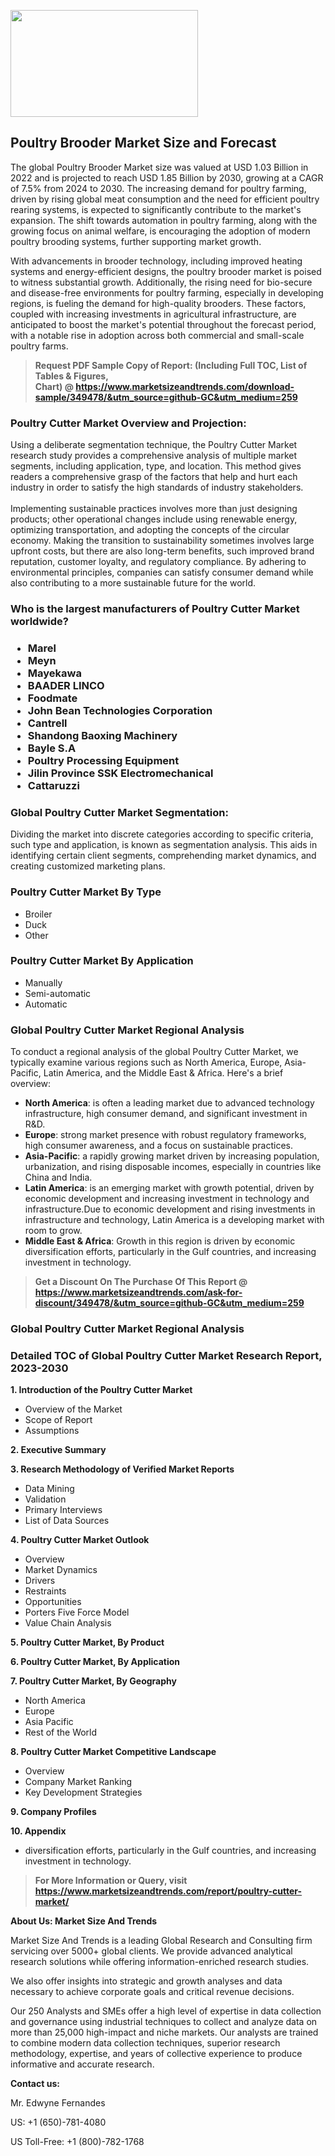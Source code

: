 <p><img class="alignnone size-medium wp-image-20088" src="https://ffe5etoiles.com/wp-content/uploads/2024/12/MST1-300x171.png" alt="" width="300" height="171" /></p><h2>Poultry Brooder Market Size and Forecast</h2><p>The global Poultry Brooder Market size was valued at USD 1.03 Billion in 2022 and is projected to reach USD 1.85 Billion by 2030, growing at a CAGR of 7.5% from 2024 to 2030. The increasing demand for poultry farming, driven by rising global meat consumption and the need for efficient poultry rearing systems, is expected to significantly contribute to the market's expansion. The shift towards automation in poultry farming, along with the growing focus on animal welfare, is encouraging the adoption of modern poultry brooding systems, further supporting market growth.</p><p>With advancements in brooder technology, including improved heating systems and energy-efficient designs, the poultry brooder market is poised to witness substantial growth. Additionally, the rising need for bio-secure and disease-free environments for poultry farming, especially in developing regions, is fueling the demand for high-quality brooders. These factors, coupled with increasing investments in agricultural infrastructure, are anticipated to boost the market's potential throughout the forecast period, with a notable rise in adoption across both commercial and small-scale poultry farms.</p></p><blockquote id="" class=""><strong>Request PDF Sample Copy of Report: (Including Full TOC, List of Tables &amp; Figures, Chart)&nbsp;@&nbsp;<strong><a href="https://www.marketsizeandtrends.com/download-sample/349478/&utm_source=github-GC&utm_medium=259" target="_blank">https://www.marketsizeandtrends.com/download-sample/349478/&utm_source=github-GC&utm_medium=259</a></strong></strong></blockquote><h3 id="" class="">Poultry Cutter Market&nbsp;Overview and Projection:</h3><p id="" class="">Using a deliberate segmentation technique, the Poultry Cutter Market research study provides a comprehensive analysis of multiple market segments, including application, type, and location. This method gives readers a comprehensive grasp of the factors that help and hurt each industry in order to satisfy the high standards of industry stakeholders. <br /> <br />Implementing sustainable practices involves more than just designing products; other operational changes include using renewable energy, optimizing transportation, and adopting the concepts of the circular economy. Making the transition to sustainability sometimes involves large upfront costs, but there are also long-term benefits, such improved brand reputation, customer loyalty, and regulatory compliance. By adhering to environmental principles, companies can satisfy consumer demand while also contributing to a more sustainable future for the world.</p><h3 id="" class="">Who is the largest manufacturers of&nbsp;Poultry Cutter Market worldwide?</h3><h3 class=""><p><ul><li>Marel </li><li> Meyn </li><li> Mayekawa </li><li> BAADER LINCO </li><li> Foodmate </li><li> John Bean Technologies Corporation </li><li> Cantrell </li><li> Shandong Baoxing Machinery </li><li> Bayle S.A </li><li> Poultry Processing Equipment </li><li> Jilin Province SSK Electromechanical </li><li> Cattaruzzi</li></ul></p></h3><h3 id="" class="">Global&nbsp;Poultry Cutter Market Segmentation:</h3><p id="" class="">Dividing the market into discrete categories according to specific criteria, such type and application, is known as segmentation analysis. This aids in identifying certain client segments, comprehending market dynamics, and creating customized marketing plans.</p><h3 id="" class="">Poultry Cutter Market&nbsp;By Type</h3><p><p><ul><li>Broiler</li><li> Duck</li><li> Other</p></li></ul></p></p><h3 id="" class="">Poultry Cutter Market&nbsp;By Application</h3><p class=""><p><ul><li>Manually</li><li> Semi-automatic</li><li> Automatic</li></ul></p></p><h3 id="" class="">Global Poultry Cutter Market Regional Analysis</h3><p id="" class="">To conduct a regional analysis of the global Poultry Cutter Market, we typically examine various regions such as North America, Europe, Asia-Pacific, Latin America, and the Middle East &amp; Africa. Here's a brief overview:</p><ul><li><strong>North America</strong>: is often a leading market due to advanced technology infrastructure, high consumer demand, and significant investment in R&amp;D.</li><li><strong>Europe</strong>: strong market presence with robust regulatory frameworks, high consumer awareness, and a focus on sustainable practices.</li><li><strong>Asia-Pacific</strong>: a rapidly growing market driven by increasing population, urbanization, and rising disposable incomes, especially in countries like China and India.</li><li><strong>Latin America</strong>: is an emerging market with growth potential, driven by economic development and increasing investment in technology and infrastructure.Due to economic development and rising investments in infrastructure and technology, Latin America is a developing market with room to grow.</li><li><strong>Middle East &amp; Africa</strong>: Growth in this region is driven by economic diversification efforts, particularly in the Gulf countries, and increasing investment in technology.</li></ul><blockquote id="" class=""><strong>Get a Discount On The Purchase Of This Report @ <strong><a href="https://www.marketsizeandtrends.com/ask-for-discount/349478/&utm_source=github-GC&utm_medium=259" target="_blank">https://www.marketsizeandtrends.com/ask-for-discount/349478/&utm_source=github-GC&utm_medium=259</a></strong></strong></blockquote><h3 id="" class="">Global Poultry Cutter Market Regional Analysis</h3><h3 id="" class="">Detailed TOC of Global Poultry Cutter Market Research Report, 2023-2030</h3><p id="" class=""><strong>1. Introduction of the Poultry Cutter Market</strong></p><ul><li>Overview of the Market</li><li>Scope of Report</li><li>Assumptions</li></ul><p id="" class=""><strong>2. Executive Summary</strong></p><p id="" class=""><strong>3. Research Methodology of Verified Market Reports</strong></p><ul><li>Data Mining</li><li>Validation</li><li>Primary Interviews</li><li>List of Data Sources</li></ul><p id="" class=""><strong>4. Poultry Cutter Market Outlook</strong></p><ul><li>Overview</li><li>Market Dynamics</li><li>Drivers</li><li>Restraints</li><li>Opportunities</li><li>Porters Five Force Model</li><li>Value Chain Analysis</li></ul><p id="" class=""><strong>5. Poultry Cutter Market, By Product</strong></p><p id="" class=""><strong>6. Poultry Cutter Market, By Application</strong></p><p id="" class=""><strong>7. Poultry Cutter Market, By Geography</strong></p><ul><li>North America</li><li>Europe</li><li>Asia Pacific</li><li>Rest of the World</li></ul><p id="" class=""><strong>8. Poultry Cutter Market Competitive Landscape</strong></p><ul><li>Overview</li><li>Company Market Ranking</li><li>Key Development Strategies</li></ul><p id="" class=""><strong>9. Company Profiles</strong></p><p id="" class=""><strong>10. Appendix</strong></p><ul><li>diversification efforts, particularly in the Gulf countries, and increasing investment in technology.</li></ul><blockquote id="" class=""><strong>For More Information or Query, visit <strong><strong><a href="https://www.marketsizeandtrends.com/report/poultry-cutter-market/" target="_blank">https://www.marketsizeandtrends.com/report/poultry-cutter-market/</a></strong></strong></strong></blockquote><p id="" class=""><strong>About Us: Market Size And Trends</strong></p><p id="" class="">Market Size And Trends is a leading Global Research and Consulting firm servicing over 5000+ global clients. We provide advanced analytical research solutions while offering information-enriched research studies.</p><p id="" class="">We also offer insights into strategic and growth analyses and data necessary to achieve corporate goals and critical revenue decisions.</p><p id="" class="">Our 250 Analysts and SMEs offer a high level of expertise in data collection and governance using industrial techniques to collect and analyze data on more than 25,000 high-impact and niche markets. Our analysts are trained to combine modern data collection techniques, superior research methodology, expertise, and years of collective experience to produce informative and accurate research.</p><p id="" class=""><strong>Contact us:</strong></p><p id="" class="">Mr. Edwyne Fernandes</p><p id="" class="">US: +1 (650)-781-4080</p><p id="" class="">US Toll-Free: +1 (800)-782-1768</p>
